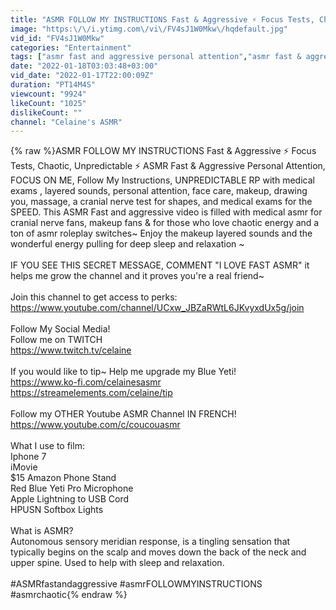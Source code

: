 ```yaml
---
title: "ASMR FOLLOW MY INSTRUCTIONS Fast & Aggressive ⚡ Focus Tests, Chaotic, Unpredictable ⚡"
image: "https:\/\/i.ytimg.com\/vi\/FV4sJ1W0Mkw\/hqdefault.jpg"
vid_id: "FV4sJ1W0Mkw"
categories: "Entertainment"
tags: ["asmr fast and aggressive personal attention","asmr fast & aggressive personal attention","asmr fast & aggressive cranial nerve exam"]
date: "2022-01-18T03:03:48+03:00"
vid_date: "2022-01-17T22:00:09Z"
duration: "PT14M4S"
viewcount: "9924"
likeCount: "1025"
dislikeCount: ""
channel: "Celaine's ASMR"
---
```

{% raw %}ASMR FOLLOW MY INSTRUCTIONS Fast &amp; Aggressive ⚡ Focus Tests, Chaotic, Unpredictable ⚡ ASMR Fast &amp; Aggressive Personal Attention, FOCUS ON ME, Follow My Instructions, UNPREDICTABLE RP with medical exams , layered sounds, personal attention, face care, makeup, drawing you, massage, a cranial nerve test for shapes, and medical exams for the SPEED. This ASMR Fast and aggressive video is filled with medical asmr for cranial nerve fans, makeup fans &amp; for those who love chaotic energy and a ton of asmr roleplay switches~ Enjoy the makeup layered sounds and the wonderful energy pulling for deep sleep and relaxation ~<br /><br />IF YOU SEE THIS SECRET MESSAGE, COMMENT &quot;I LOVE FAST ASMR&quot; it helps me grow the channel and it proves you're a real friend~<br /><br />Join this channel to get access to perks:<br /><a rel="nofollow" target="blank" href="https://www.youtube.com/channel/UCxw_JBZaRWtL6JKvyxdUx5g/join">https://www.youtube.com/channel/UCxw_JBZaRWtL6JKvyxdUx5g/join</a><br /><br />Follow My Social Media!<br />Follow me on TWITCH <br /><a rel="nofollow" target="blank" href="https://www.twitch.tv/celaine​​">https://www.twitch.tv/celaine​​</a><br />​<br />If you would like to tip~ Help me upgrade my Blue Yeti!<br /><a rel="nofollow" target="blank" href="https://www.ko-fi.com/celainesasmr​​">https://www.ko-fi.com/celainesasmr​​</a><br /><a rel="nofollow" target="blank" href="https://streamelements.com/celaine/tip">https://streamelements.com/celaine/tip</a><br /><br />Follow my OTHER Youtube ASMR Channel IN FRENCH!<br /><a rel="nofollow" target="blank" href="https://www.youtube.com/c/coucouasmr​​​">https://www.youtube.com/c/coucouasmr​​​</a><br />​<br />What I use to film:<br />Iphone 7<br />iMovie<br />$15 Amazon Phone Stand<br />Red Blue Yeti Pro Microphone<br />Apple Lightning to USB Cord<br />HPUSN Softbox Lights<br /><br />What is ASMR?<br />Autonomous sensory meridian response,  is a tingling sensation that typically begins on the scalp and moves down the back of the neck and upper spine. Used to help with sleep and relaxation.<br /><br />#ASMRfastandaggressive #asmrFOLLOWMYINSTRUCTIONS #asmrchaotic{% endraw %}
